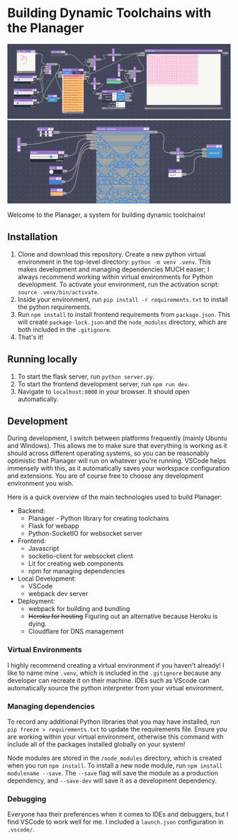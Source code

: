 # Building Dynamic Toolchains with the Planager

![](docs/images/watercolor.png)
![](docs/images/automata.png)

Welcome to the Planager, a system for building dynamic toolchains!

## Installation

1. Clone and download this repository. Create a new python virtual environment
   in the top-level directory: `python -m venv .venv`. This makes development
   and managing dependencies MUCH easier; I always recommend working within
   virtual environments for Python development. To activate your environment,
   run the activation script: `source .venv/bin/activate`.
2. Inside your environment, run `pip install -r requirements.txt` to install the
   python requirements.
3. Run `npm install` to install frontend requirements from `package.json`. This
   will create `package-lock.json` and the `node_modules` directory, which are
   both included in the `.gitignore`.
4. That's it!

## Running locally

1. To start the flask server, run `python server.py`.
2. To start the frontend development server, run `npm run dev`.
3. Navigate to `localhost:8000` in your browser. It should open automatically.

## Development

During development, I switch between platforms frequently (mainly Ubuntu and
Windows). This allows me to make sure that everything is working as it should
across different operating systems, so you can be reasonably optimistic that
Planager will run on whatever you're running. VSCode helps immensely with this,
as it automatically saves your workspace configuration and extensions. You are
of course free to choose any development environment you wish.

Here is a quick overview of the main technologies used to build Planager:

- Backend:
  - Planager - Python library for creating toolchains
  - Flask for webapp
  - Python-SocketIO for websocket server
- Frontend:
  - Javascript
  - socketio-client for websocket client
  - Lit for creating web components
  - npm for managing dependencies
- Local Development:
  - VSCode
  - webpack dev server
- Deployment:
  - webpack for building and bundling
  - ~~Heroku for hosting~~ Figuring out an alternative because Heroku is dying.
  - Cloudflare for DNS management

### Virtual Environments

I highly recommend creating a virtual environment if you haven't already! I like
to name mine `.venv`, which is included in the `.gitignore` because any
developer can recreate it on their machine. IDEs such as VScode can
automatically source the python interpreter from your virtual environment.

### Managing dependencies

To record any additional Python libraries that you may have installed, run
`pip freeze > requirements.txt` to update the requirements file. Ensure you are
working within your virtual environment, otherwise this command with include all
of the packages installed globally on your system!

Node modules are stored in the `/node_modules` directory, which is created when
you run `npm install`. To install a new node module, run
`npm install modulename --save`. The `--save` flag will save the module as a
production dependency, and `--save-dev` will save it as a development
dependency.

### Debugging

Everyone has their preferences when it comes to IDEs and debuggers, but I find
VSCode to work well for me. I included a `launch.json` configuration in `.vscode/`.
